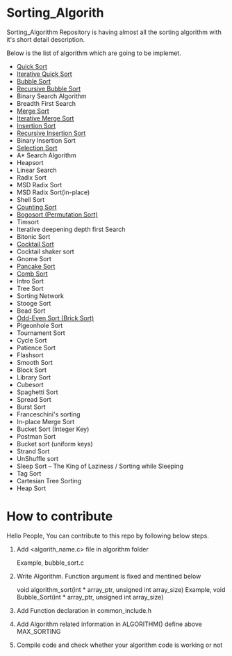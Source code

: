 # Sorting_Algorith
Sorting_Algorithm Repository is having almost all the sorting algorithm with it's short detail description.

Below is the list of algorithm which are going to be implemet.
- [Quick Sort](https://github.com/jjdesai/Sorting_Algorith/blob/main/algorithms/quick_sort.c)
- [Iterative Quick Sort](https://github.com/jjdesai/Sorting_Algorith/blob/main/algorithms/iterative_quick_sort.c)
- [Bubble Sort](https://github.com/jjdesai/Sorting_Algorith/blob/main/algorithms/bubble_sort.c)
- [Recursive Bubble Sort](https://github.com/jjdesai/Sorting_Algorith/blob/main/algorithms/recursive_bubble_sort.c)
- Binary Search Algorithm
- Breadth First Search
- [Merge Sort](https://github.com/jjdesai/Sorting_Algorith/blob/main/algorithms/merge_sort.c)
- [Iterative Merge Sort](https://github.com/jjdesai/Sorting_Algorith/blob/main/algorithms/iterative_merge_sort.c)
- [Insertion Sort](https://github.com/jjdesai/Sorting_Algorith/blob/main/algorithms/insertion_sort.c)
- [Recursive Insertion Sort](https://github.com/jjdesai/Sorting_Algorith/blob/main/algorithms/recursive_selection_sort.c)
- Binary Insertion Sort
- [Selection Sort](https://github.com/jjdesai/Sorting_Algorith/blob/main/algorithms/selection_sort.c)
- A* Search Algorithm
- Heapsort
- Linear Search
- Radix Sort
- MSD Radix Sort
- MSD Radix Sort(in-place)
- Shell Sort
- [Counting Sort](https://github.com/jjdesai/Sorting_Algorith/blob/main/algorithms/counting_sort.c)
- [Bogosort (Permutation Sort)](https://github.com/jjdesai/Sorting_Algorith/blob/main/algorithms/bogo_sort.c)
- Timsort
- Iterative deepening depth first Search
- Bitonic Sort
- [Cocktail Sort](https://github.com/jjdesai/Sorting_Algorith/blob/main/algorithms/cocktail_sort.c)
- Cocktail shaker sort
- Gnome Sort
- [Pancake Sort](https://github.com/jjdesai/Sorting_Algorith/blob/main/algorithms/pancake_sort.c)
- [Comb Sort](https://github.com/jjdesai/Sorting_Algorith/blob/main/algorithms/comb_sort.c)
- Intro Sort
- Tree Sort
- Sorting Network
- Stooge Sort
- Bead Sort
- [Odd-Even Sort (Brick Sort)](https://github.com/jjdesai/Sorting_Algorith/blob/main/algorithms/odd_even_sort.c)
- Pigeonhole Sort
- Tournament Sort
- Cycle Sort
- Patience Sort
- Flashsort
- Smooth Sort
- Block Sort
- Library Sort
- Cubesort
- Spaghetti Sort
- Spread Sort
- Burst Sort
- Franceschini's sorting
- In-place Merge Sort
- Bucket Sort (Integer Key)
- Postman Sort
- Bucket sort (uniform keys)
- Strand Sort
- UnShuffle sort
- Sleep Sort – The King of Laziness / Sorting while Sleeping
- Tag Sort
- Cartesian Tree Sorting
- Heap Sort

# How to contribute

Hello People,
    You can contribute to this repo by following below steps.

1. Add <algorith_name.c> file in algorithm folder

    Example, bubble_sort.c

2. Write Algorithm. Function argument is fixed and mentined below

    void algorithm_sort(int * array_ptr, unsigned int array_size)
    Example, void Bubble_Sort(int * array_ptr, unsigned int array_size)

3. Add Function declaration in common_include.h

4. Add Algorithm related information in ALGORITHM() define above MAX_SORTING

5. Compile code and check whether your algorithm code is working or not
